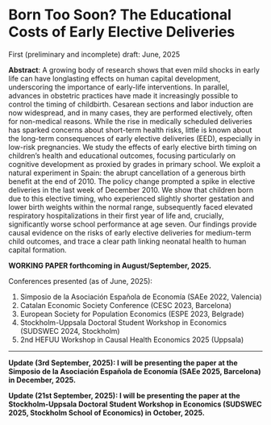 # **Born Too Soon? The Educational Costs of Early Elective Deliveries**
First (preliminary and incomplete) draft: June, 2025

**Abstract**:  A growing body of research shows that even mild shocks in early life can have longlasting effects on human capital development, underscoring the importance of early-life interventions. In parallel, advances in obstetric practices have made it increasingly possible to control the timing of childbirth. Cesarean sections and labor induction are now widespread, and in many cases, they are performed electively, often for non-medical reasons. While the rise in medically scheduled deliveries has sparked concerns about short-term health risks, little is known about the long-term consequences of early elective deliveries (EED), especially in low-risk pregnancies. We study the effects of early elective birth timing on children’s health and educational outcomes, focusing particularly on cognitive development as proxied by grades in primary school. We exploit a natural experiment in Spain: the abrupt cancellation of a generous birth benefit at the end of 2010. The policy change prompted a spike in elective deliveries in the last week of
December 2010. We show that children born due to this elective timing, who experienced slightly shorter gestation and lower birth weights within the normal range, subsequently faced elevated respiratory hospitalizations in their first year of life and, crucially, significantly worse school performance at age seven. Our findings provide causal evidence on the risks of early elective deliveries for medium-term child outcomes, and trace a clear path linking neonatal health to human capital formation.

**WORKING PAPER forthcoming in August/September, 2025.**

Conferences presented (as of June, 2025):
1) Simposio de la Asociación Española de Economía (SAEe 2022, Valencia)
2) Catalan Economic Society Conference (CESC 2023, Barcelona)
3) European Society for Population Economics (ESPE 2023, Belgrade)
4) Stockholm-Uppsala Doctoral Student Workshop in Economics (SUDSWEC 2024, Stockholm)
5) 2nd HEFUU Workshop in Causal Health Economics 2025 (Uppsala)

*******************************************************************************************************************************************************************

**Update (3rd September, 2025): I will be presenting the paper at the Simposio de la Asociación Española de Economía (SAEe 2025, Barcelona) in December, 2025.**

**Update (21st September, 2025): I will be presenting the paper at the Stockholm-Uppsala Doctoral Student Workshop in Economics (SUDSWEC 2025, Stockholm School of Economics) in October, 2025.**

